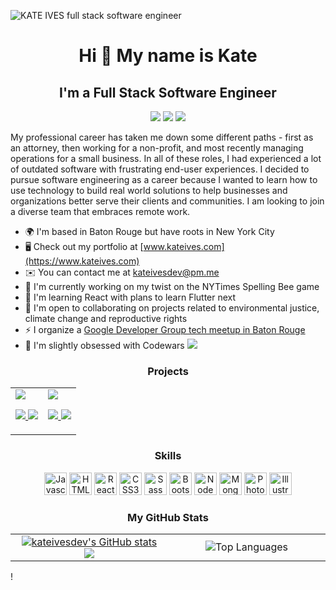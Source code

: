 
![KATE IVES full stack software engineer](https://user-images.githubusercontent.com/22897756/167729187-70ff1be0-72da-4a8f-8bbc-dc05f4662333.png)

<h1 align="center">Hi 👋 My name is Kate</h1>

<h2 align="center">I'm a Full Stack Software Engineer</h2>

<div align="center">
<a href="https://www.twitter.com/kateivesdev" target="_blank" rel="noreferrer"><img
src="https://img.shields.io/twitter/follow/kateivesdev?logo=twitter&style=for-the-badge&color=ec4899&labelColor=1c1917"
/></a> <a href="https://www.github.com/kateivesdev" target="_blank" rel="noreferrer"><img
src="https://img.shields.io/github/followers/kateivesdev?logo=github&style=for-the-badge&color=ec4899&labelColor=1c1917" /></a>
<a href="https://www.linkedin.com/in/kateivesdev" target="_blank" rel="noreferrer"><img
src="https://img.shields.io/badge/LinkedIn-0077B5?style=for-the-badge&logo=linkedin&logoColor=white" /></a>
</div>

<p>   My professional career has taken me down some different paths - first as an attorney, then working for a non-profit, and most recently managing operations for a small business. In all of these roles, I had experienced a lot of outdated software with frustrating end-user experiences. I decided to pursue software engineering as a career because I wanted to learn how to use technology to build real world solutions to help businesses and organizations better serve their clients and communities. I am looking to join a diverse team that embraces remote work.
</p>

* 🌍  I'm based in Baton Rouge but have roots in New York City 
* 🖥️  Check out my portfolio at [www.kateives.com](https://www.kateives.com)
* ✉️   You can contact me at [kateivesdev@pm.me](mailto:kateivesdev@pm.me)
* 🚀  I'm currently working on my twist on the NYTimes Spelling Bee game
* 🧠  I'm learning React with plans to learn Flutter next
* 🤝  I'm open to collaborating on projects related to environmental justice, climate change and reproductive rights
* ⚡   I organize a [Google Developer Group tech meetup in Baton Rouge](https://gdg.community.dev/gdg-baton-rouge/)
* 🤺   I'm slightly obsessed with Codewars <a href="https://www.codewars.com/users/k8ives" target="_blank" rel="noreferrer"><img src="https://www.codewars.com/users/k8ives/badges/micro"/></a>

<h3 align="center">Projects</h3>

<table>
  <tr>
    <td width="50%">
	 <div><img src="https://user-images.githubusercontent.com/22897756/167861471-b7342707-b001-4a67-918a-0a761c6304ea.png" /> </div>
     	 <p align="center">
	<a href="https://github.com/KateIvesDev/" target="_blank">
			<img src="https://img.shields.io/badge/Repo-lightgrey?style=for-the-badge&logo=github"/>
	</a>  
	<a href="https://hudson-salon.netlify.app/" target="_blank">
			<img src="https://img.shields.io/badge/-website-green?style=for-the-badge&color=1c1917"/>
	</a>	
	</p>
    </td>
    <td width="50%">
	<div><img src="https://user-images.githubusercontent.com/22897756/167862729-19818a58-9e04-4cdb-8b39-23b199533ffb.jpg") /></div>
        <p align="center">
		<a href="https://github.com/KateIvesDev/" target="_blank">
				<img src="https://img.shields.io/badge/Repo-lightgrey?style=for-the-badge&logo=github"/>
		</a>  
		<a href="https://pho-kitchen.netlify.app/" target="_blank">
				<img src="https://img.shields.io/badge/-website-green?style=for-the-badge&color=1c1917"/>
		</a>	
	</p>
    </td>
  </tr>
</table>

<h3 align="center">Skills</h3>
<p align="center">
<a href="https://developer.mozilla.org/en-US/docs/Web/JavaScript" target="_blank" rel="noreferrer"><img src="https://raw.githubusercontent.com/danielcranney/readme-generator/main/public/icons/skills/javascript-colored.svg" width="36" height="36" alt="Javascript" /></a>
<a href="https://developer.mozilla.org/en-US/docs/Glossary/HTML5" target="_blank" rel="noreferrer"><img src="https://raw.githubusercontent.com/danielcranney/readme-generator/main/public/icons/skills/html5-colored.svg" width="36" height="36" alt="HTML5" /></a>
<a href="https://reactjs.org/" target="_blank" rel="noreferrer"><img src="https://raw.githubusercontent.com/danielcranney/readme-generator/main/public/icons/skills/react-colored.svg" width="36" height="36" alt="React" /></a>
<a href="https://www.w3.org/TR/CSS/#css" target="_blank" rel="noreferrer"><img src="https://raw.githubusercontent.com/danielcranney/readme-generator/main/public/icons/skills/css3-colored.svg" width="36" height="36" alt="CSS3" /></a>
<a href="https://sass-lang.com/" target="_blank" rel="noreferrer"><img src="https://raw.githubusercontent.com/danielcranney/readme-generator/main/public/icons/skills/sass-colored.svg" width="36" height="36" alt="Sass" /></a>
<a href="https://getbootstrap.com/" target="_blank" rel="noreferrer"><img src="https://raw.githubusercontent.com/danielcranney/readme-generator/main/public/icons/skills/bootstrap-colored.svg" width="36" height="36" alt="Bootstrap" /></a>
<a href="https://nodejs.org/en/" target="_blank" rel="noreferrer"><img src="https://raw.githubusercontent.com/danielcranney/readme-generator/main/public/icons/skills/nodejs-colored.svg" width="36" height="36" alt="NodeJS" /></a>
<a href="https://www.mongodb.com/" target="_blank" rel="noreferrer"><img src="https://raw.githubusercontent.com/danielcranney/readme-generator/main/public/icons/skills/mongodb-colored.svg" width="36" height="36" alt="MongoDB" /></a>
<a href="https://www.adobe.com/uk/products/photoshop.html" target="_blank" rel="noreferrer"><img src="https://raw.githubusercontent.com/danielcranney/readme-generator/main/public/icons/skills/photoshop-colored.svg" width="36" height="36" alt="Photoshop" /></a>
<a href="adobe.com/uk/products/illustrator.html" target="_blank" rel="noreferrer"><img src="https://raw.githubusercontent.com/danielcranney/readme-generator/main/public/icons/skills/illustrator-colored.svg" width="36" height="36" alt="Illustrator" /></a>
</p>

<h3 align="center">My GitHub Stats</h3>

<table>
  <tr>
    <td width="50%">
      <div align="center">
      <a href="http://www.github.com/kateivesdev"><img src="https://github-readme-stats.vercel.app/api?username=kateivesdev&show_icons=true&hide=&count_private=true&title_color=a855f7&text_color=ffffff&icon_color=ec4899&bg_color=1c1917&hide_border=true&show_icons=true" alt="kateivesdev's GitHub stats" /></a>
      <a href="http://www.github.com/kateivesdev"><img src="https://github-readme-streak-stats.herokuapp.com/?user=kateivesdev&stroke=ffffff&background=1c1917&ring=a855f7&fire=a855f7&currStreakNum=ffffff&currStreakLabel=a855f7&sideNums=ffffff&sideLabels=ffffff&dates=ffffff&hide_border=true" /></a>
      </div>
    </td>
    <td width="50%">
      <div align="center"
      <a href="https://github.com/kateivesdev"><img src="https://github-readme-stats.vercel.app/api/top-langs/?username=kateivesdev&langs_count=10&title_color=a855f7&text_color=ffffff&icon_color=ec4899&bg_color=1c1917&hide_border=true&locale=en&custom_title=Top%20%Languages" alt="Top Languages" /></a>
      </div>
    </td>
  </tr>
</table>!





